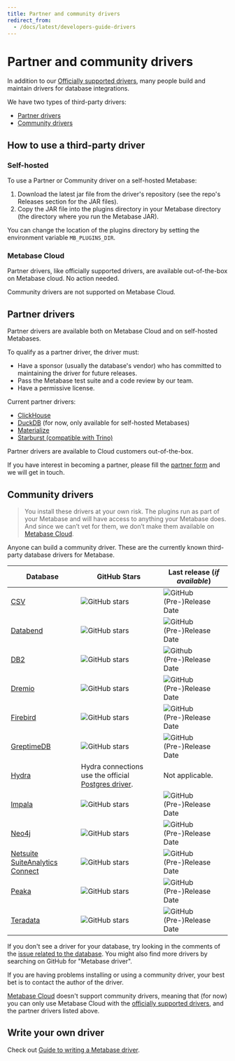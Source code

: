 ```yaml
---
title: Partner and community drivers
redirect_from:
  - /docs/latest/developers-guide-drivers
---
```


# Partner and community drivers

In addition to our [Officially supported drivers](../databases/connecting.md#connecting-to-supported-databases), many people build and maintain drivers for database integrations.

We have two types of third-party drivers:

- [Partner drivers](#partner-drivers)
- [Community drivers](#community-drivers)

## How to use a third-party driver

### Self-hosted

To use a Partner or Community driver on a self-hosted Metabase:

1. Download the latest jar file from the driver's repository (see the repo's Releases section for the JAR files).
2. Copy the JAR file into the plugins directory in your Metabase directory (the directory where you run the Metabase JAR).

You can change the location of the plugins directory by setting the environment variable `MB_PLUGINS_DIR`.

### Metabase Cloud

Partner drivers, like officially supported drivers, are available out-of-the-box on Metabase cloud. No action needed.

Community drivers are not supported on Metabase Cloud.

## Partner drivers

Partner drivers are available both on Metabase Cloud and on self-hosted Metabases.

To qualify as a partner driver, the driver must:

- Have a sponsor (usually the database's vendor) who has committed to maintaining the driver for future releases.
- Pass the Metabase test suite and a code review by our team.
- Have a permissive license.

Current partner drivers:

- [ClickHouse](https://github.com/ClickHouse/metabase-clickhouse-driver)
- [DuckDB](https://github.com/MotherDuck-Open-Source/metabase_duckdb_driver) (for now, only available for self-hosted Metabases)
- [Materialize](https://github.com/MaterializeInc/metabase-materialize-driver)
- [Starburst (compatible with Trino)](https://github.com/starburstdata/metabase-driver)

Partner drivers are available to Cloud customers out-of-the-box.

If you have interest in becoming a partner, please fill the [partner form](https://www.metabase.com/partners/join) and we will get in touch.

## Community drivers

> You install these drivers at your own risk. The plugins run as part of your Metabase and will have access to anything your Metabase does. And since we can’t vet for them, we don’t make them available on [Metabase Cloud](https://www.metabase.com/cloud/).

Anyone can build a community driver. These are the currently known third-party database drivers for Metabase.

| Database                                                                              | GitHub Stars                                                                                   | Last release (_if available_)                                                                                          |
| ------------------------------------------------------------------------------------- | ---------------------------------------------------------------------------------------------- | ---------------------------------------------------------------------------------------------------------------------- |
| [CSV](https://github.com/Markenson/csv-metabase-driver)                               | ![GitHub stars](https://img.shields.io/github/stars/Markenson/csv-metabase-driver)             | ![GitHub (Pre-)Release Date](https://img.shields.io/github/release-date-pre/Markenson/csv-metabase-driver)             |
| [Databend](https://github.com/databendcloud/metabase-databend-driver)                 | ![GitHub stars](https://img.shields.io/github/stars/databendcloud/metabase-databend-driver)    | ![GitHub (Pre-)Release Date](https://img.shields.io/github/release-date-pre/databendcloud/metabase-databend-driver)    |
| [DB2](https://github.com/damienchambe/metabase-db2-driver)                            | ![GitHub stars](https://img.shields.io/github/stars/damienchambe/metabase-db2-driver)          | ![Github (Pre-)Release Date](https://img.shields.io/github/release-date-pre/damienchambe/metabase-db2-driver)          |
| [Dremio](https://github.com/Baoqi/metabase-dremio-driver)                             | ![GitHub stars](https://img.shields.io/github/stars/Baoqi/metabase-dremio-driver)              | ![GitHub (Pre-)Release Date](https://img.shields.io/github/release-date-pre/Baoqi/metabase-dremio-driver)              |
| [Firebird](https://github.com/evosec/metabase-firebird-driver)                        | ![GitHub stars](https://img.shields.io/github/stars/evosec/metabase-firebird-driver)           | ![GitHub (Pre-)Release Date](https://img.shields.io/github/release-date-pre/evosec/metabase-firebird-driver)           |
| [GreptimeDB](https://github.com/greptimeteam/greptimedb-metabase-driver)              | ![GitHub stars](https://img.shields.io/github/stars/greptimeteam/greptimedb-metabase-driver)   | ![GitHub (Pre-)Release Date](https://img.shields.io/github/release-date-pre/greptimeteam/greptimedb-metabase-driver)   |
| [Hydra](https://www.hydra.so/blog-posts/2022-09-28-metabase-and-hydra)                | Hydra connections use the official [Postgres driver](../databases/connections/postgresql.md).  | Not applicable.                                                                                                        |
| [Impala](https://github.com/brenoae/metabase-impala-driver)                           | ![GitHub stars](https://img.shields.io/github/stars/brenoae/metabase-impala-driver)            | ![GitHub (Pre-)Release Date](https://img.shields.io/github/release-date-pre/brenoae/metabase-impala-driver)            |
| [Neo4j](https://github.com/StronkMan/metabase-neo4j-driver)                           | ![GitHub stars](https://img.shields.io/github/stars/StronkMan/metabase-neo4j-driver)           | ![GitHub (Pre-)Release Date](https://img.shields.io/github/release-date-pre/StronkMan/metabase-neo4j-driver)           |
| [Netsuite SuiteAnalytics Connect](https://github.com/ericcj/metabase-netsuite-driver) | ![GitHub stars](https://img.shields.io/github/stars/ericcj/metabase-netsuite-driver)           | ![GitHub (Pre-)Release Date](https://img.shields.io/github/release-date-pre/ericcj/metabase-netsuite-driver)           |
| [Peaka](https://github.com/peakacom/metabase-driver)                                  | ![GitHub stars](https://img.shields.io/github/stars/peakacom/metabase-driver)                  | ![GitHub (Pre-)Release Date](https://img.shields.io/github/release-date-pre/peakacom/metabase-driver)                  |
| [Teradata](https://github.com/swisscom-bigdata/metabase-teradata-driver)              | ![GitHub stars](https://img.shields.io/github/stars/swisscom-bigdata/metabase-teradata-driver) | ![GitHub (Pre-)Release Date](https://img.shields.io/github/release-date-pre/swisscom-bigdata/metabase-teradata-driver) |

If you don't see a driver for your database, try looking in the comments of the [issue related to the database](https://github.com/metabase/metabase/labels/Database%2F). You might also find more drivers by searching on GitHub for "Metabase driver".

If you are having problems installing or using a community driver, your best bet is to contact the author of the driver.

[Metabase Cloud](https://www.metabase.com/pricing) doesn't support community drivers, meaning that (for now) you can only use Metabase Cloud with the [officially supported drivers](../databases/connecting.md#connecting-to-supported-databases), and the partner drivers listed above.

## Write your own driver

Check out [Guide to writing a Metabase driver](./drivers/start.md).
